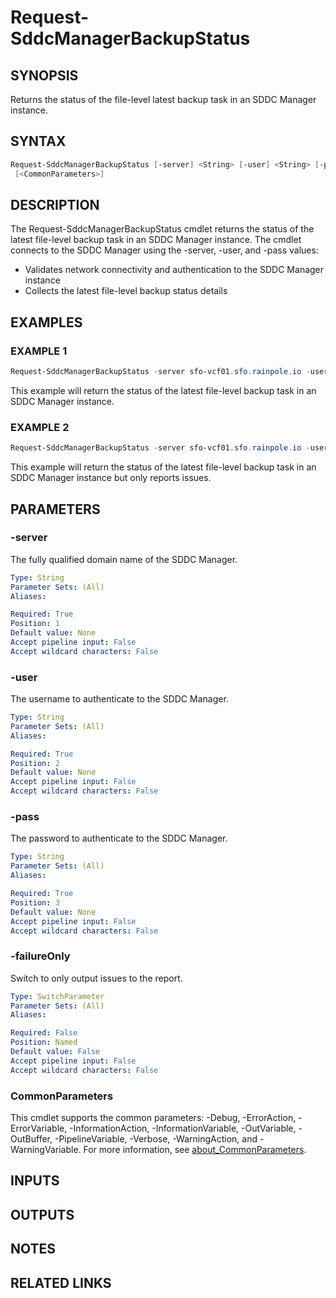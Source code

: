 # Request-SddcManagerBackupStatus

## SYNOPSIS

Returns the status of the file-level latest backup task in an SDDC Manager instance.

## SYNTAX

```powershell
Request-SddcManagerBackupStatus [-server] <String> [-user] <String> [-pass] <String> [-failureOnly]
 [<CommonParameters>]
```

## DESCRIPTION

The Request-SddcManagerBackupStatus cmdlet returns the status of the latest file-level backup task in an SDDC
Manager instance.
The cmdlet connects to the SDDC Manager using the -server, -user, and -pass values:

- Validates network connectivity and authentication to the SDDC Manager instance
- Collects the latest file-level backup status details

## EXAMPLES

### EXAMPLE 1

```powershell
Request-SddcManagerBackupStatus -server sfo-vcf01.sfo.rainpole.io -user admin@local -pass VMw@re1!VMw@re1!
```

This example will return the status of the latest file-level backup task in an SDDC Manager instance.

### EXAMPLE 2

```powershell
Request-SddcManagerBackupStatus -server sfo-vcf01.sfo.rainpole.io -user admin@local -pass VMw@re1!VMw@re1! -failureOnly
```

This example will return the status of the latest file-level backup task in an SDDC Manager instance but only reports issues.

## PARAMETERS

### -server

The fully qualified domain name of the SDDC Manager.

```yaml
Type: String
Parameter Sets: (All)
Aliases:

Required: True
Position: 1
Default value: None
Accept pipeline input: False
Accept wildcard characters: False
```

### -user

The username to authenticate to the SDDC Manager.

```yaml
Type: String
Parameter Sets: (All)
Aliases:

Required: True
Position: 2
Default value: None
Accept pipeline input: False
Accept wildcard characters: False
```

### -pass

The password to authenticate to the SDDC Manager.

```yaml
Type: String
Parameter Sets: (All)
Aliases:

Required: True
Position: 3
Default value: None
Accept pipeline input: False
Accept wildcard characters: False
```

### -failureOnly

Switch to only output issues to the report.

```yaml
Type: SwitchParameter
Parameter Sets: (All)
Aliases:

Required: False
Position: Named
Default value: False
Accept pipeline input: False
Accept wildcard characters: False
```

### CommonParameters

This cmdlet supports the common parameters: -Debug, -ErrorAction, -ErrorVariable, -InformationAction, -InformationVariable, -OutVariable, -OutBuffer, -PipelineVariable, -Verbose, -WarningAction, and -WarningVariable. For more information, see [about_CommonParameters](http://go.microsoft.com/fwlink/?LinkID=113216).

## INPUTS

## OUTPUTS

## NOTES

## RELATED LINKS
